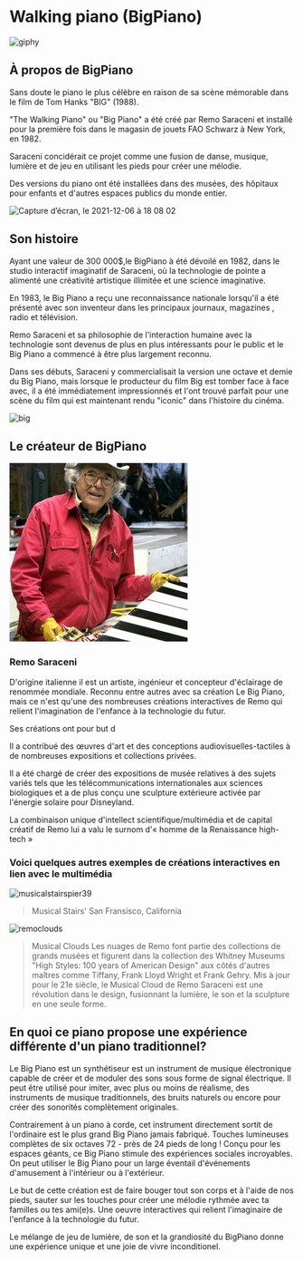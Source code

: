# Walking piano (BigPiano)
![giphy](https://user-images.githubusercontent.com/93718457/144934931-56b4d2f9-dde3-4bdd-b520-394b22681a37.gif)

## À propos de BigPiano
Sans doute le piano le plus célèbre en raison de sa scène mémorable dans le film de Tom Hanks "BIG" (1988).

"The Walking Piano" ou "Big Piano" a été créé par Remo Saraceni et installé pour la première fois dans le magasin de jouets FAO Schwarz à New York, en 1982.

Saraceni concidérait ce projet comme une fusion de danse, musique, lumière et de jeu en utilisant les pieds pour créer une mélodie.

Des versions du piano ont été installées dans des musées, des hôpitaux pour enfants et d'autres espaces publics du monde entier.

<img width="352" alt="Capture d’écran, le 2021-12-06 à 18 08 02" src="https://user-images.githubusercontent.com/93718457/144937212-f5041b63-6fe5-40e4-8273-cadf6f90ba88.png">



## Son histoire
Ayant une valeur de 300 000$,le BigPiano à été dévoilé en 1982, dans le studio interactif imaginatif de Saraceni, où la technologie de pointe a alimenté une créativité artistique illimitée et une science imaginative.

En 1983, le Big Piano a reçu une reconnaissance nationale lorsqu'il a été présenté avec son inventeur dans les principaux journaux, magazines , radio et télévision.

Remo Saraceni et sa philosophie de l'interaction humaine avec la technologie sont devenus de plus en plus intéressants pour le public et le Big Piano a commencé à être plus largement reconnu.

Dans ses débuts, Saraceni y commercialisait la version une octave et demie du Big Piano, mais lorsque le producteur du film Big est tomber face à face avec, il a été immédiatement impressionnés et l'ont trouvé parfait pour une scène du film qui est maintenant rendu "iconic" dans l'histoire du cinéma.

![big](https://user-images.githubusercontent.com/93718457/144941106-74381602-2baa-487d-bfa3-f57d70f7aada.jpg)



## Le créateur de BigPiano
![photo créateur](medias/remo.jpg)

### Remo Saraceni 

D'origine italienne il est un artiste, ingénieur et concepteur d'éclairage de renommée mondiale. Reconnu entre autres avec sa création
Le Big Piano, mais ce n'est qu'une des nombreuses créations interactives de Remo qui relient l'imagination de l'enfance à la technologie du futur.

Ses créations ont pour but d

Il a contribué des œuvres d'art et des conceptions audiovisuelles-tactiles à de nombreuses expositions et collections privées. 

Il a été chargé de créer des expositions de musée relatives à des sujets variés tels que les télécommunications internationales aux sciences biologiques et a de plus conçu une sculpture extérieure activée par l'énergie solaire pour Disneyland.


La combinaison unique d'intellect scientifique/multimédia et de capital créatif de Remo lui a valu le surnom d'« homme de la Renaissance high-tech »



### Voici quelques autres exemples de créations interactives en lien avec le multimédia

![musicalstairspier39](https://user-images.githubusercontent.com/93718457/145087599-5226bf65-7bb8-44a8-a391-92348d3591cd.jpeg)
> Musical Stairs' San Fransisco, California




![remoclouds](https://user-images.githubusercontent.com/93718457/144964717-51f523c0-30b7-4b30-872f-971a21c7ab35.jpg)



> Musical Clouds
> Les nuages de Remo font partie des collections de grands musées et figurent dans la collection des Whitney Museums "High Styles: 100 years of American Design" aux côtés d'autres maîtres comme Tiffany, Frank Lloyd Wright et Frank Gehry. Mis à jour pour le 21e siècle, le Musical Cloud de Remo Saraceni est une révolution dans le design, fusionnant la lumière, le son et la sculpture en une seule forme.


## En quoi ce piano propose une expérience différente d'un piano traditionnel?
Le Big Piano est un synthétiseur est un instrument de musique électronique capable de créer et de moduler des sons sous forme de signal électrique. Il peut être utilisé pour imiter, avec plus ou moins de réalisme, des instruments de musique traditionnels, des bruits naturels ou encore pour créer des sonorités complètement originales.

Contrairement à un piano à corde, cet instrument directement sortit de l'ordinaire est le plus grand Big Piano jamais fabriqué. Touches lumineuses complètes de six octaves 72 - près de 24 pieds de long ! Conçu pour les espaces géants, ce Big Piano stimule des expériences sociales incroyables. On peut utiliser le Big Piano pour un large éventail d'événements d'amusement à l'intérieur ou à l'extérieur.

Le but de cette création est de faire bouger tout son corps et à l'aide de nos pieds, sauter sur les touches pour créer une mélodie rythmée avec ta familles ou tes ami(e)s. Une oeuvre interactives qui relient l'imaginaire de l'enfance à la technologie du futur. 

Le mélange de jeu de lumière, de son et la grandiosité du BigPiano donne une expérience unique et une joie de vivre inconditionel.











